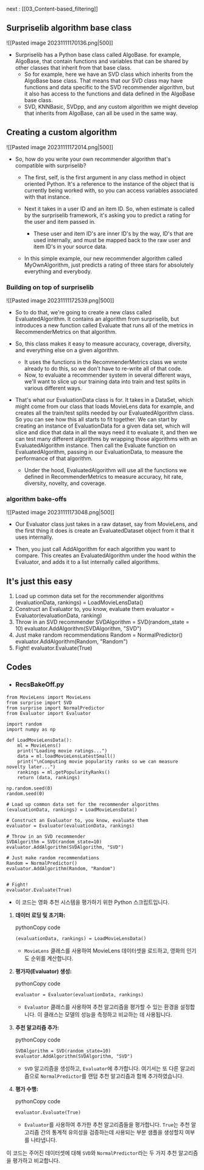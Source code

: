 next : [[03_Content-based_filtering]]
## Surpriselib algorithm base class
![[Pasted image 20231111170136.png|500]]
- Surpriselib has a Python base class called AlgoBase.
	for example, AlgoBase, that contain functions and variables that can be shared by other classes that inherit from that base class.
	- So for example, here we have an SVD class which inherits from the AlgoBase base class.
		That means that our SVD class may have functions and data specific to the SVD recommender algorithm, but it also has access to the functions and data defined in the AlgoBase base class.
	- SVD, KNNBasic, SVDpp, and any custom algorithm we might develop that inherits from AlgoBase, can all be used in the same way.

## Creating a custom algorithm
![[Pasted image 20231111172014.png|500]]
- So, how do you write your own recommender algorithm that's compatible with surpriselib?
	- The first, self, is the first argument in any class method in object oriented Python.
		It's a reference to the instance of the object that is currently being worked with,
		so you can access variables associated with that instance.
		
	- Next it takes in a user ID and an item ID.
		So, when estimate is called by the surpriselib framework,
		it's asking you to predict a rating
		for the user and item passed in.
		- These user and item ID's are inner ID's by the way,
			ID's that are used internally, and must be mapped back
			to the raw user and item ID's in your source data.
			
	- In this simple example, our new recommender algorithm called MyOwnAlgorithm, just predicts a rating of three stars for absolutely everything and everybody.

### Building on top of surpriselib
![[Pasted image 20231111172539.png|500]]
- So to do that, we're going to create a new class called EvaluatedAlgorithm.
	It contains an algorithm from surpriselib,
	but introduces a new function called Evaluate that runs all of the metrics
	in RecommenderMetrics on that algorithm.
	
- So, this class makes it easy to measure accuracy, coverage, 
	diversity, and everything else on a given algorithm.
	- It uses the functions in the RecommenderMetrics class
		we wrote already to do this,
		so we don't have to re-write all of that code.
	- Now, to evaluate a recommender system in several different ways,
		we'll want to slice up our training data
		into train and test splits in various different ways.
		
- That's what our EvaluationData class is for.
		It takes in a DataSet, which might come from our class
		that loads MovieLens data for example,
		and creates all the train/test splits needed
		by our EvaluatedAlgorithm class.
		So you can see how this all starts to fit together.
		We can start by creating an instance of EvaluationData
		for a given data set, which will slice and dice that data
		in all the ways need it to evaluate it,
		and then we can test many different algorithms
		by wrapping those algorithms
		with an EvaluatedAlgorithm instance.
		Then call the Evaluate function on EvaluatedAlgorithm,
		passing in our EvaluationData,
		to measure the performance of that algorithm.
		
	- Under the hood, EvaluatedAlgorithm will use
		all the functions we defined in RecommenderMetrics to measure accuracy, hit rate,
		diversity, novelty, and coverage.

### algorithm bake-offs
![[Pasted image 20231111173048.png|500]]
- Our Evaluator class just takes in a raw dataset, say from MovieLens, and the first thing it does
	is create an EvaluatedDataset object from it that it uses internally.
	
- Then, you just call AddAlgorithm for each algorithm you want to compare.
	This creates an EvaluatedAlgorithm
	under the hood within the Evaluator,
	and adds it to a list internally called algorithms.

## It's just this easy
1. Load up common data set for the recommender algorithms
   (evaluationData, rankings) = LoadMovieLensData()
2. Construct an Evaluator to, you know, evaluate them 
   evaluator = Evaluator(evaluationData, ranking)
3. Throw in an SVD recommender
   SVDAlgorithm = SVD(random_state = 10)
   evaluator.AddAlgorithm(SVDAlgorithm, "SVD")
4. Just make random recommendations
   Random = NormalPredictor()
   evaluator.AddAlgorithm(Random,  "Random")
5. Fight!
   evaluator.Evaluate(True)

## Codes
- ### RecsBakeOff.py
```run-python
from MovieLens import MovieLens
from surprise import SVD
from surprise import NormalPredictor
from Evaluator import Evaluator

import random
import numpy as np

def LoadMovieLensData():
    ml = MovieLens()
    print("Loading movie ratings...")
    data = ml.loadMovieLensLatestSmall()
    print("\nComputing movie popularity ranks so we can measure novelty later...")
    rankings = ml.getPopularityRanks()
    return (data, rankings)

np.random.seed(0)
random.seed(0)

# Load up common data set for the recommender algorithms
(evaluationData, rankings) = LoadMovieLensData()

# Construct an Evaluator to, you know, evaluate them
evaluator = Evaluator(evaluationData, rankings)

# Throw in an SVD recommender
SVDAlgorithm = SVD(random_state=10)
evaluator.AddAlgorithm(SVDAlgorithm, "SVD")

# Just make random recommendations
Random = NormalPredictor()
evaluator.AddAlgorithm(Random, "Random")


# Fight!
evaluator.Evaluate(True)
```
- 이 코드는 영화 추천 시스템을 평가하기 위한 Python 스크립트입니다.

1. **데이터 로딩 및 초기화:**
    
    pythonCopy code
    
    `(evaluationData, rankings) = LoadMovieLensData()`
    
    - `MovieLens` 클래스를 사용하여 MovieLens 데이터셋을 로드하고, 영화의 인기도 순위를 계산합니다.
2. **평가자(Evaluator) 생성:**
    
    pythonCopy code
    
    `evaluator = Evaluator(evaluationData, rankings)`
    
    - `Evaluator` 클래스를 사용하여 추천 알고리즘을 평가할 수 있는 환경을 설정합니다. 이 클래스는 모델의 성능을 측정하고 비교하는 데 사용됩니다.
3. **추천 알고리즘 추가:**
    
    pythonCopy code
    
    `SVDAlgorithm = SVD(random_state=10) evaluator.AddAlgorithm(SVDAlgorithm, "SVD")`
    
    - `SVD` 알고리즘을 생성하고, `Evaluator`에 추가합니다. 여기서는 또 다른 알고리즘으로 `NormalPredictor`를 랜덤 추천 알고리즘과 함께 추가하였습니다.
4. **평가 수행:**
    
    pythonCopy code
    
    `evaluator.Evaluate(True)`
    
    - `Evaluator`를 사용하여 추가한 추천 알고리즘들을 평가합니다. `True`는 추천 알고리즘 간의 통계적 유의성을 검증하는데 사용되는 부분 샘플을 생성할지 여부를 나타냅니다.
      
이 코드는 주어진 데이터셋에 대해 `SVD`와 `NormalPredictor`라는 두 가지 추천 알고리즘을 평가하고 비교합니다. 